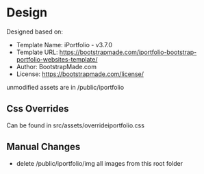   # Design
  Designed based on:
   
   * Template Name: iPortfolio - v3.7.0
   * Template URL: https://bootstrapmade.com/iportfolio-bootstrap-portfolio-websites-template/
   * Author: BootstrapMade.com
   * License: https://bootstrapmade.com/license/

   unmodified assets are in /public/iportfolio


   ## Css Overrides
   Can be found in src/assets/overrideiportfolio.css

  ## Manual Changes
   * delete /public/iportfolio/img all images from this root folder
  
